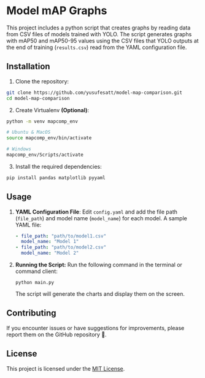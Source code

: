 # Model mAP Graphs

This project includes a python script that creates graphs by reading data from CSV files of models trained with YOLO. The script generates graphs with mAP50 and mAP50-95 values using the CSV files that YOLO outputs at the end of training (`results.csv`) read from the YAML configuration file.

## Installation

1. Clone the repository:

```bash
git clone https://github.com/yusufesatt/model-map-comparison.git
cd model-map-comparison
```

2. Create Virtualenv **(Optional)**:

```bash
python -m venv mapcomp_env

# Ubuntu & MacOS
source mapcomp_env/bin/activate

# Windows
mapcomp_env/Scripts/activate
```

3. Install the required dependencies:

```bash 
pip install pandas matplotlib pyyaml
```

## Usage

1. **YAML Configuration File**: Edit `config.yaml` and add the file path (`file_path`) and model name (`model_name`) for each model. A sample YAML file:

   ```yaml
   - file_path: "path/to/model1.csv"
     model_name: "Model 1"
   - file_path: "path/to/model2.csv"
     model_name: "Model 2"
   
2. **Running the Script:** Run the following command in the terminal or command client:
   ```commandline
   python main.py
   ```
   The script will generate the charts and display them on the screen.


## Contributing

If you encounter issues or have suggestions for improvements, please report them on the GitHub repository 🚀.

## License

This project is licensed under the [MIT License](https://github.com/yusufesatt/model-map-comparison/?tab=MIT-1-ov-file).

